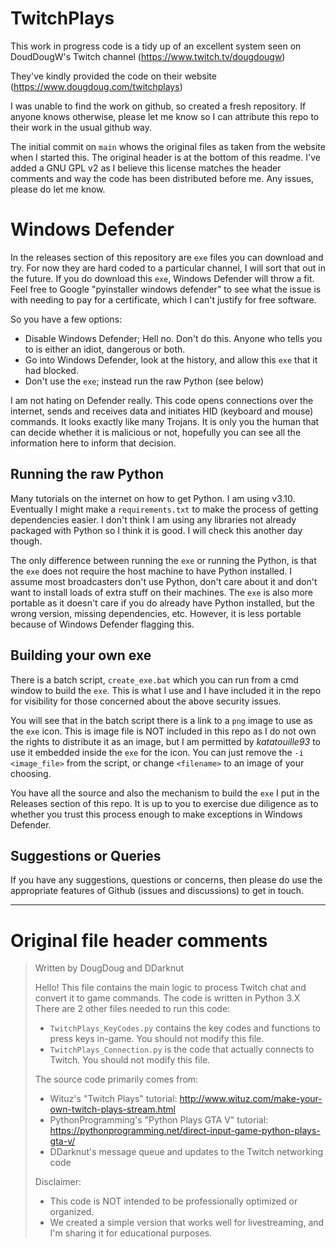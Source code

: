 # TwitchPlays
This work in progress code is a tidy up of an excellent system seen on DoudDougW's Twitch channel (https://www.twitch.tv/dougdougw)

They've kindly provided the code on their website (https://www.dougdoug.com/twitchplays)

I was unable to find the work on github, so created a fresh repository.  If anyone knows otherwise, please let me know so I can attribute this repo to their work in the usual github way.

The initial commit on `main` whows the original files as taken from the website when I started this.  The original header is at the bottom of this readme.  I've added a GNU GPL v2 as I believe this license matches the header comments and way the code has been distributed before me.  Any issues, please do let me know.

# Windows Defender
In the releases section of this repository are `exe` files you can download and try.  For now they are hard coded to a particular channel, I will sort that out in the future.  If you do download this `exe`, Windows Defender will throw a fit.  Feel free to Google "pyinstaller windows defender" to see what the issue is with needing to pay for a certificate, which I can't justify for free software.

So you have a few options:
- Disable Windows Defender; Hell no.  Don't do this.  Anyone who tells you to is either an idiot, dangerous or both.
- Go into Windows Defender, look at the history, and allow this `exe` that it had blocked.
- Don't use the `exe`; instead run the raw Python (see below)

I am not hating on Defender really.  This code opens connections over the internet, sends and receives data and initiates HID (keyboard and mouse) commands.  It looks exactly like many Trojans.  It is only you the human that can decide whether it is malicious or not, hopefully you can see all the information here to inform that decision.

## Running the raw Python
Many tutorials on the internet on how to get Python.  I am using v3.10.  Eventually I might make a `requirements.txt` to make the process of getting dependencies easier.  I don't think I am using any libraries not already packaged with Python so I think it is good.  I will check this another day though.

The only difference between running the `exe` or running the Python, is that the `exe` does not require the host machine to have Python installed.  I assume most broadcasters don't use Python, don't care about it and don't want to install loads of extra stuff on their machines.  The `exe` is also more portable as it doesn't care if you do already have Python installed, but the wrong version, missing dependencies, etc.  However, it is less portable because of Windows Defender flagging this.

## Building your own exe
There is a batch script, `create_exe.bat` which you can run from a cmd window to build the `exe`.  This is what I use and I have included it in the repo for visibility for those concerned about the above security issues.

You will see that in the batch script there is a link to a `png` image to use as the `exe` icon.  This is image file is NOT included in this repo as I do not own the rights to distribute it as an image, but I am permitted by _katatouille93_ to use it embedded inside the `exe` for the icon.  You can just remove the `-i <image_file>` from the script, or change `<filename>` to an image of your choosing.

You have all the source and also the mechanism to build the `exe` I put in the Releases section of this repo.  It is up to you to exercise due diligence as to whether you trust this process enough to make exceptions in Windows Defender.

## Suggestions or Queries
If you have any suggestions, questions or concerns, then please do use the appropriate features of Github (issues and discussions) to get in touch.

---

# Original file header comments
> Written by DougDoug and DDarknut
> 
> Hello! This file contains the main logic to process Twitch chat and convert it to game commands.
> The code is written in Python 3.X
> There are 2 other files needed to run this code:
> - `TwitchPlays_KeyCodes.py` contains the key codes and functions to press keys in-game. You should not modify this file.
> - `TwitchPlays_Connection.py` is the code that actually connects to Twitch. You should not modify this file.
> 
> The source code primarily comes from:
> - Wituz's "Twitch Plays" tutorial: http://www.wituz.com/make-your-own-twitch-plays-stream.html
> - PythonProgramming's "Python Plays GTA V" tutorial: https://pythonprogramming.net/direct-input-game-python-plays-gta-v/
> - DDarknut's message queue and updates to the Twitch networking code
> 
> Disclaimer: 
> - This code is NOT intended to be professionally optimized or organized.
> - We created a simple version that works well for livestreaming, and I'm sharing it for educational purposes.